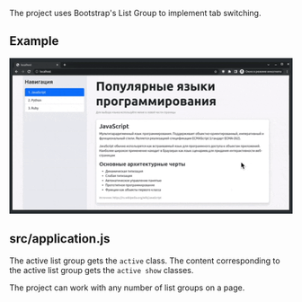 The project uses Bootstrap's List Group to implement tab switching.

## Example

![tab-switching](resources/example.gif)

## src/application.js

The active list group gets the `active` class. The content corresponding to the active list group gets the `active show` classes.

The project can work with any number of list groups on a page.